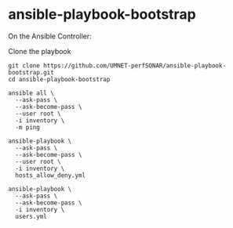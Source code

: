 # ansible-playbook-bootstrap

On the Ansible Controller:

Clone the playbook

```
git clone https://github.com/UMNET-perfSONAR/ansible-playbook-bootstrap.git
cd ansible-playbook-bootstrap
```

```
ansible all \
  --ask-pass \
  --ask-become-pass \
  --user root \
  -i inventory \
  -m ping
```

```
ansible-playbook \
  --ask-pass \
  --ask-become-pass \
  --user root \
  -i inventory \
  hosts_allow_deny.yml
```

```
ansible-playbook \
  --ask-pass \
  --ask-become-pass \
  -i inventory \
  users.yml
```
